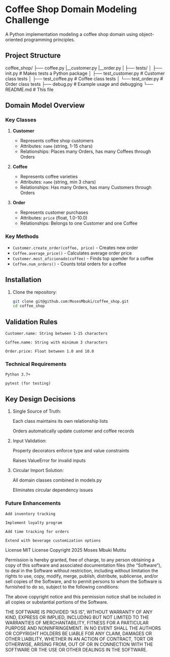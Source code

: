 # Coffee Shop Domain Modeling Challenge

A Python implementation modeling a coffee shop domain using object-oriented programming principles.

## Project Structure
coffee_shop/
├── coffee.py
|__customer.py
|__order.py
|
├── tests/
│ ├── init.py # Makes tests a Python package
│ ├── test_customer.py # Customer class tests
│ ├── test_coffee.py # Coffee class tests
│ └── test_order.py # Order class tests
├── debug.py # Example usage and debugging
└── README.md # This file


## Domain Model Overview

### Key Classes

1. **Customer**
   - Represents coffee shop customers
   - Attributes: `name` (string, 1-15 chars)
   - Relationships: Places many Orders, has many Coffees through Orders

2. **Coffee**  
   - Represents coffee varieties
   - Attributes: `name` (string, min 3 chars)
   - Relationships: Has many Orders, has many Customers through Orders

3. **Order**
   - Represents customer purchases
   - Attributes: `price` (float, 1.0-10.0)
   - Relationships: Belongs to one Customer and one Coffee

### Key Methods

- `Customer.create_order(coffee, price)` - Creates new order
- `Coffee.average_price()` - Calculates average order price
- `Customer.most_aficionado(coffee)` - Finds top spender for a coffee
- `Coffee.num_orders()` - Counts total orders for a coffee

## Installation

1. Clone the repository:
   ```bash
   git clone git@github.com:MosesMbuki/coffee_shop.git
   cd coffee_shop

## Validation Rules
    Customer.name: String between 1-15 characters

    Coffee.name: String with minimum 3 characters

    Order.price: Float between 1.0 and 10.0

### Technical Requirements
    Python 3.7+

    pytest (for testing)


## Key Design Decisions
1. Single Source of Truth:

    Each class maintains its own relationship lists

    Orders automatically update customer and coffee records

2. Input Validation:

    Property decorators enforce type and value constraints

    Raises ValueError for invalid inputs

3. Circular Import Solution:

    All domain classes combined in models.py

    Eliminates circular dependency issues

### Future Enhancements
    Add inventory tracking

    Implement loyalty program

    Add time tracking for orders

    Extend with beverage customization options

License
MIT License
Copyright 2025 Moses Mbuki Mutitu

Permission is hereby granted, free of charge, to any person obtaining a copy of this software and associated documentation files (the “Software”), to deal in the Software without restriction, including without limitation the rights to use, copy, modify, merge, publish, distribute, sublicense, and/or sell copies of the Software, and to permit persons to whom the Software is furnished to do so, subject to the following conditions:

The above copyright notice and this permission notice shall be included in all copies or substantial portions of the Software.

THE SOFTWARE IS PROVIDED “AS IS”, WITHOUT WARRANTY OF ANY KIND, EXPRESS OR IMPLIED, INCLUDING BUT NOT LIMITED TO THE WARRANTIES OF MERCHANTABILITY, FITNESS FOR A PARTICULAR PURPOSE AND NONINFRINGEMENT. IN NO EVENT SHALL THE AUTHORS OR COPYRIGHT HOLDERS BE LIABLE FOR ANY CLAIM, DAMAGES OR OTHER LIABILITY, WHETHER IN AN ACTION OF CONTRACT, TORT OR OTHERWISE, ARISING FROM, OUT OF OR IN CONNECTION WITH THE SOFTWARE OR THE USE OR OTHER DEALINGS IN THE SOFTWARE.